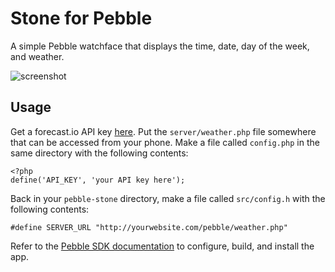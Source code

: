# Stone for Pebble

A simple Pebble watchface that displays the time, date, day of the week, and weather.

![screenshot](https://raw.github.com/scizzorz/pebble-stone/master/screenshot.png)

## Usage

Get a forecast.io API key [here](https://developer.forecast.io/register). Put the `server/weather.php` file somewhere that can be accessed from your phone. Make a file called `config.php` in the same directory with the following contents:

	<?php
	define('API_KEY', 'your API key here');

Back in your `pebble-stone` directory, make a file called `src/config.h` with the following contents:

	#define SERVER_URL "http://yourwebsite.com/pebble/weather.php"

Refer to the [Pebble SDK documentation](http://developer.getpebble.com/1/GettingStarted/UsingExamples) to configure, build, and install the app.
